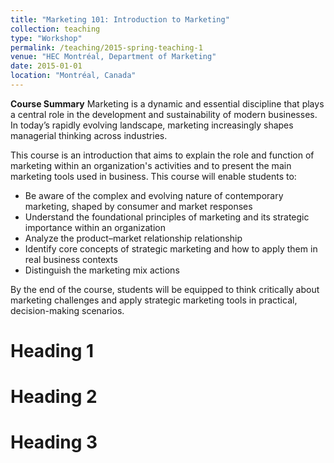 ```yaml
---
title: "Marketing 101: Introduction to Marketing"
collection: teaching
type: "Workshop"
permalink: /teaching/2015-spring-teaching-1
venue: "HEC Montréal, Department of Marketing"
date: 2015-01-01
location: "Montréal, Canada"
---
```


**Course Summary**
Marketing is a dynamic and essential discipline that plays a central role in the development and sustainability of modern businesses. In today’s rapidly evolving landscape, marketing increasingly shapes managerial thinking across industries.

This course is an introduction that aims to explain the role and function of marketing within an organization's activities and to present the main marketing tools used in business. This course will enable students to:
- Be aware of the complex and evolving nature of contemporary marketing, shaped by consumer and market responses  
- Understand the foundational principles of marketing and its strategic importance within an organization  
- Analyze the product–market relationship relationship
- Identify core concepts of strategic marketing and how to apply them in real business contexts  
- Distinguish the marketing mix actions

By the end of the course, students will be equipped to think critically about marketing challenges and apply strategic marketing tools in practical, decision-making scenarios.

Heading 1
======

Heading 2
======

Heading 3
======
